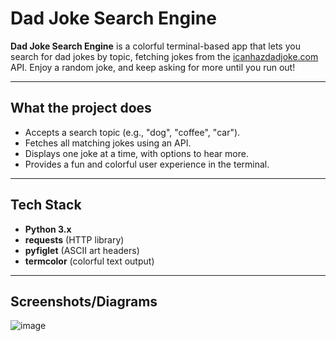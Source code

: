 # Dad Joke Search Engine

**Dad Joke Search Engine** is a colorful terminal-based app that lets you search for dad jokes by topic, fetching jokes from the [icanhazdadjoke.com](https://icanhazdadjoke.com) API.
Enjoy a random joke, and keep asking for more until you run out!

---

## What the project does
- Accepts a search topic (e.g., "dog", "coffee", "car").
- Fetches all matching jokes using an API.
- Displays one joke at a time, with options to hear more.
- Provides a fun and colorful user experience in the terminal.

---

## Tech Stack
- **Python 3.x**
- **requests** (HTTP library)
- **pyfiglet** (ASCII art headers)
- **termcolor** (colorful text output)

---

## Screenshots/Diagrams

![image](https://github.com/user-attachments/assets/63e246e8-8749-4472-a1e5-a59d12de25ce)
